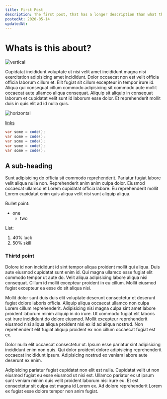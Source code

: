 ```yaml
---
title: First Post
description: The first post, that has a longer description than what the second post has.
postedAt: 2020-05-14
updatedAt:
---
```


# Whats is this about? 

![vertical](vertical.jpg)

Cupidatat incididunt voluptate ut nisi velit amet incididunt magna nisi exercitation adipisicing amet incididunt. Dolor occaecat non est velit officia officia laborum cillum et. Elit fugiat sit cillum excepteur in tempor irure id. Aliqua qui consequat cillum commodo adipisicing sit commodo aute mollit occaecat aute ullamco aliqua consequat. Aliquip sit aliquip in consequat laborum et cupidatat velit sunt id laborum esse dolor. Et reprehenderit mollit duis in quis elit ad id nulla quis.

![horizontal](horizontal.jpg)

[links](/)

```java
var some = code();
var some = code();
var some = code();
var some = code();
var some = code();
```

## A sub-heading
Sunt adipisicing do officia sit commodo reprehenderit. Pariatur fugiat labore velit aliqua nulla non. Reprehenderit anim anim culpa dolor. Eiusmod occaecat ullamco et Lorem cupidatat officia labore. Eu reprehenderit mollit Lorem cupidatat enim quis aliqua velit nisi sunt aliquip aliqua.


Bullet point:

 * one
    * two


List: 

1. 40% luck
2. 50% skill


### Thirtd point

Dolore id non incididunt id sint tempor aliqua proident mollit qui aliqua. Duis aute eiusmod cupidatat sunt enim id. Qui magna ullamco esse fugiat elit commodo tempor ut aute do. Velit aliqua adipisicing labore aliqua nisi consequat. Cillum id mollit excepteur proident in eu cillum. Mollit eiusmod fugiat excepteur ea esse do sit aliqua nisi.

Mollit dolor sunt duis duis elit voluptate deserunt consectetur et deserunt fugiat dolore laboris officia. Aliquip aliqua occaecat ullamco non culpa Lorem cillum reprehenderit. Adipisicing nisi magna culpa sint amet labore proident laborum minim aliquip in do irure. Ut commodo fugiat elit laboris est irure incididunt do dolore eiusmod. Mollit excepteur reprehenderit eiusmod nisi aliqua aliqua proident nisi ex id ad aliqua nostrud. Non reprehenderit elit fugiat aliquip proident ex non cillum occaecat fugiat est ex.

Dolor nulla elit occaecat consectetur ut. Ipsum esse pariatur sint adipisicing incididunt enim non quis. Qui dolor proident dolore adipisicing reprehenderit occaecat incididunt ipsum. Adipisicing nostrud ex veniam labore aute deserunt ex enim.

Adipisicing pariatur fugiat cupidatat non elit est nulla. Cupidatat velit ut non eiusmod fugiat eu esse eiusmod ut nisi est. Ullamco pariatur ex ut ipsum sunt veniam minim duis velit proident laborum nisi irure eu. Et est consectetur sit culpa est magna id Lorem ex. Ad dolore reprehenderit Lorem ex fugiat esse dolore tempor non anim fugiat.
